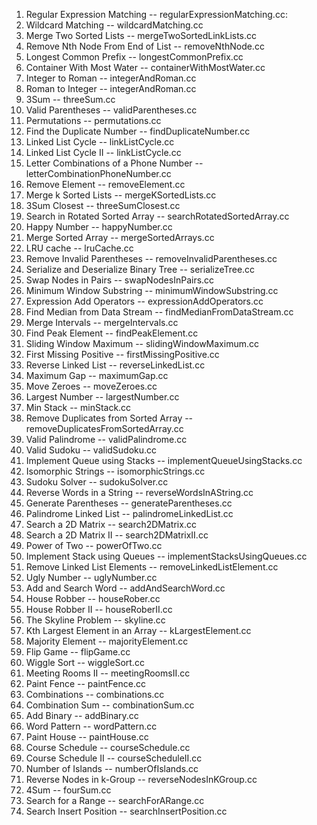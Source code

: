 1. Regular Expression Matching            -- regularExpressionMatching.cc:
2. Wildcard Matching                      -- wildcardMatching.cc
3. Merge Two Sorted Lists                 -- mergeTwoSortedLinkLists.cc
4. Remove Nth Node From End of List       -- removeNthNode.cc
5. Longest Common Prefix                  -- longestCommonPrefix.cc
6. Container With Most Water              -- containerWithMostWater.cc
7. Integer to Roman                       -- integerAndRoman.cc
8. Roman to Integer                       -- integerAndRoman.cc
9. 3Sum                                   -- threeSum.cc
10. Valid Parentheses                     -- validParentheses.cc
11. Permutations                          -- permutations.cc
12. Find the Duplicate Number             -- findDuplicateNumber.cc
13. Linked List Cycle                     -- linkListCycle.cc 
14. Linked List Cycle II                  -- linkListCycle.cc
15. Letter Combinations of a Phone Number -- letterCombinationPhoneNumber.cc
16. Remove Element                        -- removeElement.cc
17. Merge k Sorted Lists                  -- mergeKSortedLists.cc
18. 3Sum Closest                          -- threeSumClosest.cc
19. Search in Rotated Sorted Array        -- searchRotatedSortedArray.cc
20. Happy Number                          -- happyNumber.cc
21. Merge Sorted Array                    -- mergeSortedArrays.cc
22. LRU cache                             -- lruCache.cc
23. Remove Invalid Parentheses            -- removeInvalidParentheses.cc
24. Serialize and Deserialize Binary Tree -- serializeTree.cc
25. Swap Nodes in Pairs                   -- swapNodesInPairs.cc
26. Minimum Window Substring              -- minimumWindowSubstring.cc
27. Expression Add Operators              -- expressionAddOperators.cc
28. Find Median from Data Stream          -- findMedianFromDataStream.cc
29. Merge Intervals                       -- mergeIntervals.cc
30. Find Peak Element                     -- findPeakElement.cc
31. Sliding Window Maximum                -- slidingWindowMaximum.cc
32. First Missing Positive                -- firstMissingPositive.cc
33. Reverse Linked List                   -- reverseLinkedList.cc
34. Maximum Gap                           -- maximumGap.cc
35. Move Zeroes                           -- moveZeroes.cc
36. Largest Number                        -- largestNumber.cc
37. Min Stack                             -- minStack.cc
38. Remove Duplicates from Sorted Array   -- removeDuplicatesFromSortedArray.cc
39. Valid Palindrome                      -- validPalindrome.cc
40. Valid Sudoku                          -- validSudoku.cc
41. Implement Queue using Stacks          -- implementQueueUsingStacks.cc
42. Isomorphic Strings                    -- isomorphicStrings.cc
43. Sudoku Solver                         -- sudokuSolver.cc
44. Reverse Words in a String             -- reverseWordsInAString.cc
45. Generate Parentheses                  -- generateParentheses.cc
46. Palindrome Linked List                -- palindromeLinkedList.cc
47. Search a 2D Matrix                    -- search2DMatrix.cc
48. Search a 2D Matrix II                 -- search2DMatrixII.cc
49. Power of Two                          -- powerOfTwo.cc
50. Implement Stack using Queues          -- implementStacksUsingQueues.cc
51. Remove Linked List Elements           -- removeLinkedListElement.cc
52. Ugly Number                           -- uglyNumber.cc
53. Add and Search Word                   -- addAndSearchWord.cc
54. House Robber                          -- houseRober.cc
55. House Robber II                       -- houseRoberII.cc
56. The Skyline Problem                   -- skyline.cc
57. Kth Largest Element in an Array       -- kLargestElement.cc
58. Majority Element                      -- majorityElement.cc
59. Flip Game                             -- flipGame.cc
60. Wiggle Sort                           -- wiggleSort.cc
61. Meeting Rooms II                      -- meetingRoomsII.cc
62. Paint Fence                           -- paintFence.cc
63. Combinations                          -- combinations.cc
64. Combination Sum                       -- combinationSum.cc
65. Add Binary                            -- addBinary.cc
66. Word Pattern                          -- wordPattern.cc
67. Paint House                           -- paintHouse.cc
68. Course Schedule                       -- courseSchedule.cc
69. Course Schedule II                    -- courseScheduleII.cc
70. Number of Islands                     -- numberOfIslands.cc
71. Reverse Nodes in k-Group              -- reverseNodesInKGroup.cc
72. 4Sum                                  -- fourSum.cc
73. Search for a Range                    -- searchForARange.cc
74. Search Insert Position                -- searchInsertPosition.cc
